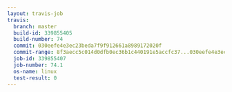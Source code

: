 ```yaml
---
layout: travis-job
travis:
  branch: master
  build-id: 339855405
  build-number: 74
  commit: 030eefe4e3ec23beda7f9f912661a8989172020f
  commit-range: 8f3aecc5c014d0dfb0ec36b1c440191e5accfc37...030eefe4e3ec23beda7f9f912661a8989172020f
  job-id: 339855407
  job-number: 74.1
  os-name: linux
  test-result: 0
---
```

